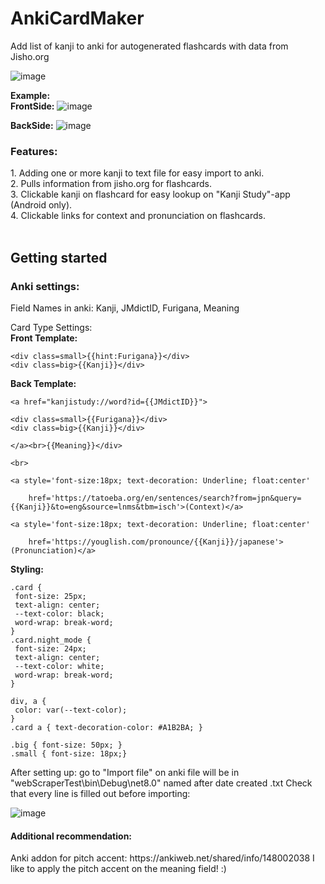 # AnkiCardMaker
Add list of kanji to anki for autogenerated flashcards with data from Jisho.org

![image](https://github.com/Bluskyfishing/AnkiCardMaker/assets/121456599/93200d7b-1d52-4a51-92ca-c134358a96ab)

**Example:**<br>
**FrontSide:**
![image](https://github.com/Bluskyfishing/AnkiCardMaker/assets/121456599/376f1682-e94f-4c07-91b9-3ba179fc898f)

**BackSide:**
![image](https://github.com/Bluskyfishing/AnkiCardMaker/assets/121456599/94eba8ac-47a1-4e17-8f36-334d17729495)

<h3>Features:</h3>
1. Adding one or more kanji to text file for easy import to anki. <br>
2. Pulls information from jisho.org for flashcards. <br>
3. Clickable kanji on flashcard for easy lookup on "Kanji Study"-app (Android only). <br>
4. Clickable links for context and pronunciation on flashcards. <br>
<br>

<h2>Getting started</h2>

<h3>Anki settings:</h3> 

Field Names in anki: 
Kanji, JMdictID, Furigana, Meaning

Card Type Settings: <br>
**Front Template:**

```
<div class=small>{{hint:Furigana}}</div>
<div class=big>{{Kanji}}</div>
```
**Back Template:**
```
<a href="kanjistudy://word?id={{JMdictID}}">

<div class=small>{{Furigana}}</div>
<div class=big>{{Kanji}}</div>

</a><br>{{Meaning}}</div>

<br>

<a style='font-size:18px; text-decoration: Underline; float:center'
        
	href='https://tatoeba.org/en/sentences/search?from=jpn&query={{Kanji}}&to=eng&source=lnms&tbm=isch'>(Context)</a>  

<a style='font-size:18px; text-decoration: Underline; float:center'
        
	href='https://youglish.com/pronounce/{{Kanji}}/japanese'>(Pronunciation)</a>
```
**Styling:**
```
.card {
 font-size: 25px;
 text-align: center;
 --text-color: black;
 word-wrap: break-word;
}
.card.night_mode {
 font-size: 24px;
 text-align: center;
 --text-color: white;
 word-wrap: break-word;
}

div, a {
 color: var(--text-color);
}
.card a { text-decoration-color: #A1B2BA; }

.big { font-size: 50px; }
.small { font-size: 18px;}
```
After setting up:
go to "Import file" on anki
file will be in "webScraperTest\bin\Debug\net8.0" named after date created .txt
Check that every line is filled out before importing: 

![image](https://github.com/Bluskyfishing/AnkiCardMaker/assets/121456599/2f30fd16-f31d-4c7f-8b1a-de3f36c8f242)

<h4>Additional recommendation:</h4>
Anki addon for pitch accent:
https://ankiweb.net/shared/info/148002038
I like to apply the pitch accent on the meaning field! :)
